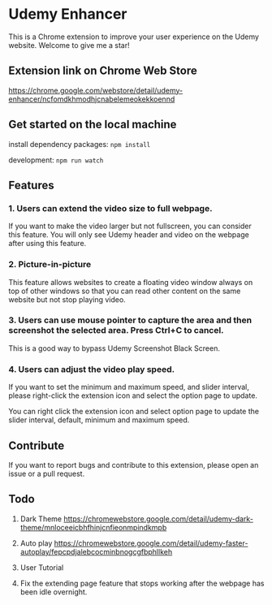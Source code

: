 # Udemy Enhancer
This is a Chrome extension to improve your user experience on the Udemy website. Welcome to give me a star!

## Extension link on Chrome Web Store
https://chrome.google.com/webstore/detail/udemy-enhancer/ncfomdkhmodhjcnabelemeokekkoennd

## Get started on the local machine
install dependency packages: `npm install`

development: `npm run watch`

## Features
### 1.  Users can extend the video size to full webpage.
If you want to make the video larger but not fullscreen, you can consider this feature. You will only see Udemy header and video on the webpage after using this feature.

### 2. Picture-in-picture
This feature allows websites to create a floating video window always on top of other windows so that you can read other content on the same website but not stop playing video.

### 3. Users can use mouse pointer to capture the area and then screenshot the selected area. Press Ctrl+C to cancel.
This is a good way to bypass Udemy Screenshot Black Screen.

### 4. Users can adjust the video play speed.
If you want to set the minimum and maximum speed, and slider interval, please right-click the extension icon and select the option page to update.

You can right click the extension icon and select option page to update the slider interval, default, minimum and maximum speed.

## Contribute
If you want to report bugs and contribute to this extension, please open an issue or a pull request.

## Todo
1. Dark Theme
https://chromewebstore.google.com/detail/udemy-dark-theme/mnloceeicbhfhinjcnfieonmpindkmpb

2. Auto play
https://chromewebstore.google.com/detail/udemy-faster-autoplay/fepcpdjalebcocminbnogcgfbphllkeh

3. User Tutorial

4. Fix the extending page feature that stops working after the webpage has been idle overnight.
